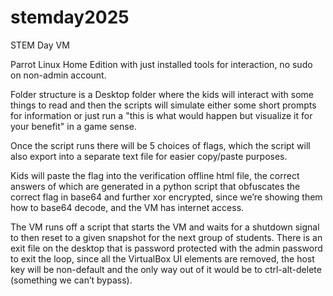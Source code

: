 # stemday2025
STEM Day VM

Parrot Linux Home Edition with just installed tools for interaction, no sudo on non-admin account.

Folder structure is a Desktop folder where the kids will interact with some things to read and then the scripts will simulate either some short prompts for information or just run a "this is what would happen but visualize it for your benefit" in a game sense.

Once the script runs there will be 5 choices of flags, which the script will also export into a separate text file for easier copy/paste purposes.

Kids will paste the flag into the verification offline html file, the correct answers of which are generated in a python script that obfuscates the correct flag in base64 and further xor encrypted, since we’re showing them how to base64 decode, and the VM has internet access.

The VM runs off a script that starts the VM and waits for a shutdown signal to then reset to a given snapshot for the next group of students. There is an exit file on the desktop that is password protected with the admin password to exit the loop, since all the VirtualBox UI elements are removed, the host key will be non-default and the only way out of it would be to ctrl-alt-delete (something we can’t bypass).
